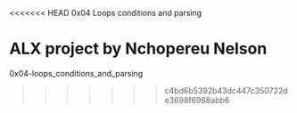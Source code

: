 <<<<<<< HEAD
0x04 Loops conditions and parsing

ALX project by Nchopereu Nelson
=======
0x04-loops_conditions_and_parsing
>>>>>>> c4bd6b5392b43dc447c350722de3698f6988abb6
